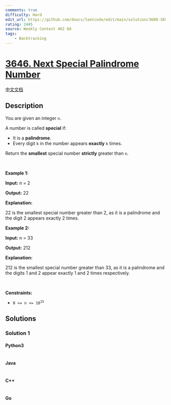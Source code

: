 ```yaml
---
comments: true
difficulty: Hard
edit_url: https://github.com/doocs/leetcode/edit/main/solution/3600-3699/3646.Next%20Special%20Palindrome%20Number/README_EN.md
rating: 2445
source: Weekly Contest 462 Q4
tags:
    - Backtracking
---
```


<!-- problem:start -->

# [3646. Next Special Palindrome Number](https://leetcode.com/problems/next-special-palindrome-number)

[中文文档](/solution/3600-3699/3646.Next%20Special%20Palindrome%20Number/README.md)

## Description

<!-- description:start -->

<p>You are given an integer <code>n</code>.</p>

<p>A number is called <strong>special</strong> if:</p>

<ul>
	<li>It is a <strong><span data-keyword="palindrome-integer">palindrome</span></strong>.</li>
	<li>Every digit <code>k</code> in the number appears <strong>exactly</strong> <code>k</code> times.</li>
</ul>

<p>Return the <strong>smallest</strong> special number <strong>strictly </strong>greater than <code>n</code>.</p>

<p>&nbsp;</p>
<p><strong class="example">Example 1:</strong></p>

<div class="example-block">
<p><strong>Input:</strong> <span class="example-io">n = 2</span></p>

<p><strong>Output:</strong> <span class="example-io">22</span></p>

<p><strong>Explanation:</strong></p>

<p>22 is the smallest special number greater than 2, as it is a palindrome and the digit 2 appears exactly 2 times.</p>
</div>

<p><strong class="example">Example 2:</strong></p>

<div class="example-block">
<p><strong>Input:</strong> <span class="example-io">n = 33</span></p>

<p><strong>Output:</strong> <span class="example-io">212</span></p>

<p><strong>Explanation:</strong></p>

<p>212 is the smallest special number greater than 33, as it is a palindrome and the digits 1 and 2 appear exactly 1 and 2 times respectively.<br />
 </p>
</div>

<p>&nbsp;</p>
<p><strong>Constraints:</strong></p>

<ul>
	<li><code>0 &lt;= n &lt;= 10<sup>15</sup></code></li>
</ul>

<!-- description:end -->

## Solutions

<!-- solution:start -->

### Solution 1

<!-- tabs:start -->

#### Python3

```python

```

#### Java

```java

```

#### C++

```cpp

```

#### Go

```go

```

<!-- tabs:end -->

<!-- solution:end -->

<!-- problem:end -->
